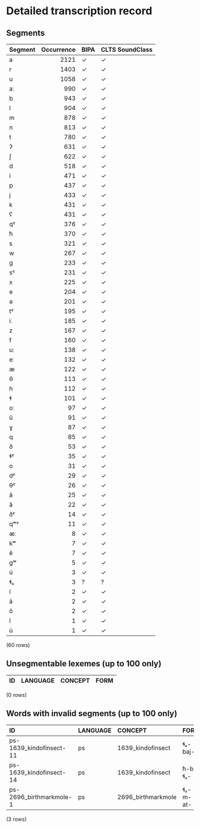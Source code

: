 
# Detailed transcription record

## Segments

| Segment | Occurrence | BIPA | CLTS SoundClass |
|:----------|-------------:|:-------|:------------------|
| a | 2121 | ✓ | ✓ |
| r | 1403 | ✓ | ✓ |
| u | 1058 | ✓ | ✓ |
| aː | 990 | ✓ | ✓ |
| b | 943 | ✓ | ✓ |
| l | 904 | ✓ | ✓ |
| m | 878 | ✓ | ✓ |
| n | 813 | ✓ | ✓ |
| t | 780 | ✓ | ✓ |
| ʔ | 631 | ✓ | ✓ |
| ʃ | 622 | ✓ | ✓ |
| d | 518 | ✓ | ✓ |
| i | 471 | ✓ | ✓ |
| p | 437 | ✓ | ✓ |
| j | 433 | ✓ | ✓ |
| k | 431 | ✓ | ✓ |
| ʕ | 431 | ✓ | ✓ |
| qˤ | 376 | ✓ | ✓ |
| ħ | 370 | ✓ | ✓ |
| s | 321 | ✓ | ✓ |
| w | 267 | ✓ | ✓ |
| g | 233 | ✓ | ✓ |
| sˤ | 231 | ✓ | ✓ |
| x | 225 | ✓ | ✓ |
| e | 204 | ✓ | ✓ |
| ə | 201 | ✓ | ✓ |
| tˤ | 195 | ✓ | ✓ |
| iː | 185 | ✓ | ✓ |
| z | 167 | ✓ | ✓ |
| f | 160 | ✓ | ✓ |
| uː | 138 | ✓ | ✓ |
| eː | 132 | ✓ | ✓ |
| æ | 122 | ✓ | ✓ |
| θ | 113 | ✓ | ✓ |
| h | 112 | ✓ | ✓ |
| ɬ | 101 | ✓ | ✓ |
| oː | 97 | ✓ | ✓ |
| û | 91 | ✓ | ✓ |
| ɣ | 87 | ✓ | ✓ |
| q | 85 | ✓ | ✓ |
| ð | 53 | ✓ | ✓ |
| ɬˤ | 35 | ✓ | ✓ |
| o | 31 | ✓ | ✓ |
| dˤ | 29 | ✓ | ✓ |
| θˤ | 26 | ✓ | ✓ |
| â | 25 | ✓ | ✓ |
| ă | 22 | ✓ | ✓ |
| ðˤ | 14 | ✓ | ✓ |
| qʷˤ | 11 | ✓ | ✓ |
| æː | 8 | ✓ | ✓ |
| kʷ | 7 | ✓ | ✓ |
| ê | 7 | ✓ | ✓ |
| gʷ | 5 | ✓ | ✓ |
| ú | 3 | ✓ | ✓ |
| ɬₓ | 3 | ? | ? |
| í | 2 | ✓ | ✓ |
| ā | 2 | ✓ | ✓ |
| ŏ | 2 | ✓ | ✓ |
| î | 1 | ✓ | ✓ |
| ù | 1 | ✓ | ✓ |

(60 rows)



## Unsegmentable lexemes (up to 100 only)

| ID | LANGUAGE | CONCEPT | FORM |
|------|------------|-----------|--------|

(0 rows)



## Words with invalid segments (up to 100 only)

| ID | LANGUAGE | CONCEPT | FORM | SEGMENTS |
|:------------------------|:-----------|:-------------------|:---------|:------------------|
| ps-1639_kindofinsect-11 | ps | 1639_kindofinsect | ɬₓ-baj- | <s> ɬₓ </s> b a j |
| ps-1639_kindofinsect-14 | ps | 1639_kindofinsect | ħ-b-ɬₓ- | ħ b <s> ɬₓ </s> |
| ps-2696_birthmarkmole-1 | ps | 2696_birthmarkmole | ɬₓ-m-at- | <s> ɬₓ </s> m a t |

(3 rows)


